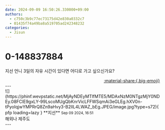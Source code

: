 ```yaml
---
date: 2024-09-09 16:50:26.330000+09:00
authors:
  - c750c3b9c77ec73175d42e830a0332c7
  - 01435f74a49ba8a519705ad242348232
categories:
  - Jisun
---
```


# 0-148837884

<div class="post-container" markdown="1">
<div class="content-container md-sidebar__scrollwrap" markdown="1">

지선 언니 3일의 자유 시간이 있다면 어디로 가고 싶으신가요?

</div>
</div>

<div style="text-align: right;" markdown="1">
<a href="https://weverse.io/fromis9/fanpost/0-148837884" style="text-align: right;">:material-share:{.big-emoji}</a>
</div>
---

<div class="comments-container md-sidebar__scrollwrap" markdown="1">
<div class="comment" markdown="1">
<div class='id-container' markdown="1">
![](https://phinf.wevpstatic.net/MjAyNDEyMTlfMTE5/MDAxNzM0NTgzMjY0NDEy.08FClE9gxLY-99LscoMUgQbKnrVicLFFWSqmAi3eGLEg.hXV0n-tPyoIqjwYMPRrQ8Zn9aHvy3-B2llL4LWAZ_bEg.JPEG/image.jpg?type=s72){ pfp loading=lazy }
**<span class="artist">지선</span>** <small>Sep 09 2024, 16:51</small><br>
</div>
<div class='comment-body' markdown="1">
해외나 제주도
</div>
</div>
</div>
---
